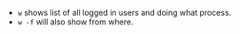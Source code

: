 * ```w``` shows list of all logged in users and doing what process.  
* ```w -f``` will also show from where. 
